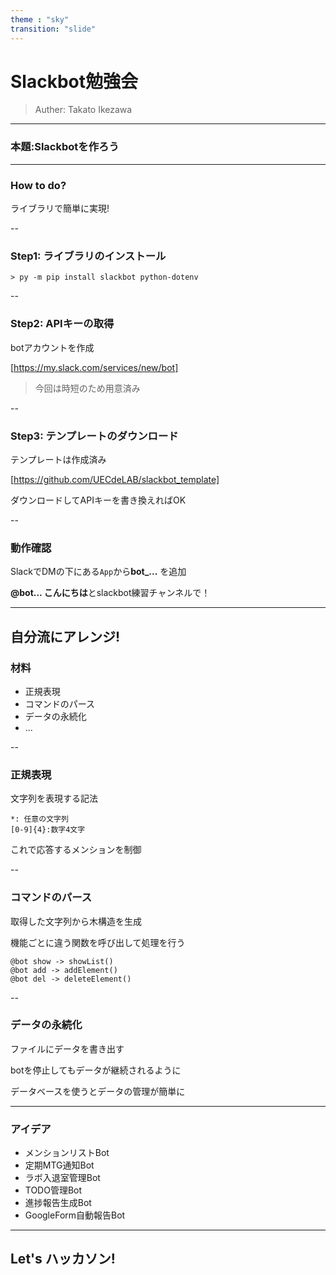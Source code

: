 ```yaml
---
theme : "sky"
transition: "slide"
---
```


# Slackbot勉強会

> Auther: Takato Ikezawa

---

### 本題:Slackbotを作ろう

---

### How to do?
ライブラリで簡単に実現!

--

### Step1: ライブラリのインストール

```
> py -m pip install slackbot python-dotenv
```

--

### Step2: APIキーの取得

botアカウントを作成

[https://my.slack.com/services/new/bot]

> 今回は時短のため用意済み

--

### Step3: テンプレートのダウンロード

テンプレートは作成済み

[https://github.com/UECdeLAB/slackbot_template]

ダウンロードしてAPIキーを書き換えればOK

--

### 動作確認

SlackでDMの下にある`App`から**bot_...** を追加

**@bot... こんにちは**とslackbot練習チャンネルで！

---

## 自分流にアレンジ!

### 材料

+ 正規表現
+ コマンドのパース
+ データの永続化
+ ...

--

### 正規表現

文字列を表現する記法

```
*: 任意の文字列
[0-9]{4}:数字4文字
```

これで応答するメンションを制御

--

### コマンドのパース

取得した文字列から木構造を生成

機能ごとに違う関数を呼び出して処理を行う

```
@bot show -> showList()
@bot add -> addElement()
@bot del -> deleteElement()
```

--

### データの永続化

ファイルにデータを書き出す

botを停止してもデータが継続されるように

データベースを使うとデータの管理が簡単に

---

### アイデア

+ メンションリストBot
+ 定期MTG通知Bot
+ ラボ入退室管理Bot
+ TODO管理Bot
+ 進捗報告生成Bot
+ GoogleForm自動報告Bot

---

## Let's ハッカソン!